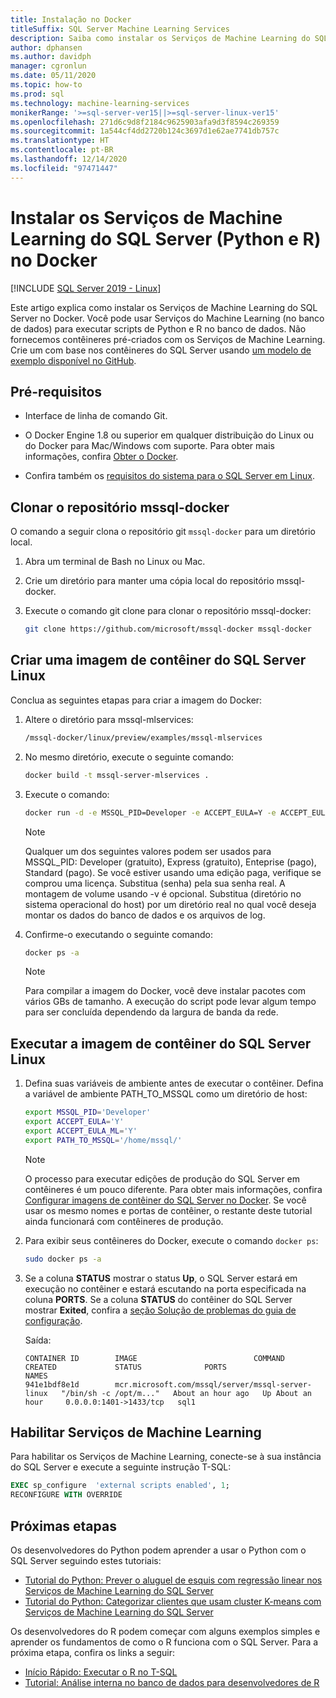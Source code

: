 ```yaml
---
title: Instalação no Docker
titleSuffix: SQL Server Machine Learning Services
description: Saiba como instalar os Serviços de Machine Learning do SQL Server (Python e R) no Docker.
author: dphansen
ms.author: davidph
manager: cgronlun
ms.date: 05/11/2020
ms.topic: how-to
ms.prod: sql
ms.technology: machine-learning-services
monikerRange: '>=sql-server-ver15||>=sql-server-linux-ver15'
ms.openlocfilehash: 271d6c9d8f2184c9625903afa9d3f8594c269359
ms.sourcegitcommit: 1a544cf4dd2720b124c3697d1e62ae7741db757c
ms.translationtype: HT
ms.contentlocale: pt-BR
ms.lasthandoff: 12/14/2020
ms.locfileid: "97471447"
---
```

# <a name="install-sql-server-machine-learning-services-python-and-r-on-docker"></a>Instalar os Serviços de Machine Learning do SQL Server (Python e R) no Docker

[!INCLUDE [SQL Server 2019 - Linux](../includes/applies-to-version/sqlserver2019-linux.md)]

Este artigo explica como instalar os Serviços de Machine Learning do SQL Server no Docker. Você pode usar Serviços do Machine Learning (no banco de dados) para executar scripts de Python e R no banco de dados. Não fornecemos contêineres pré-criados com os Serviços de Machine Learning. Crie um com base nos contêineres do SQL Server usando [um modelo de exemplo disponível no GitHub](https://github.com/Microsoft/mssql-docker/tree/master/linux/preview/examples/mssql-mlservices).

## <a name="prerequisites"></a>Pré-requisitos

- Interface de linha de comando Git.

- O Docker Engine 1.8 ou superior em qualquer distribuição do Linux ou do Docker para Mac/Windows com suporte. Para obter mais informações, confira [Obter o Docker](https://docs.docker.com/get-docker/).

- Confira também os [requisitos do sistema para o SQL Server em Linux](sql-server-linux-setup.md#system).

## <a name="clone-the-mssql-docker-repository"></a>Clonar o repositório mssql-docker

O comando a seguir clona o repositório git `mssql-docker` para um diretório local.

1. Abra um terminal de Bash no Linux ou Mac.

2. Crie um diretório para manter uma cópia local do repositório mssql-docker.

3. Execute o comando git clone para clonar o repositório mssql-docker:

    ```bash
    git clone https://github.com/microsoft/mssql-docker mssql-docker
    ```

## <a name="build-a-sql-server-linux-container-image"></a>Criar uma imagem de contêiner do SQL Server Linux

Conclua as seguintes etapas para criar a imagem do Docker:

1. Altere o diretório para mssql-mlservices:
    
    ```bash
    /mssql-docker/linux/preview/examples/mssql-mlservices
    ```

2. No mesmo diretório, execute o seguinte comando:

    ```bash
    docker build -t mssql-server-mlservices .
    ```

3. Execute o comando:

    ```bash
    docker run -d -e MSSQL_PID=Developer -e ACCEPT_EULA=Y -e ACCEPT_EULA_ML=Y -e MSSQL_SA_PASSWORD=<password> -v <directory on the host OS>:/var/opt/mssql -p 1433:1433 mssql-server-mlservices
    ```
  
    > [!NOTE]
    > Qualquer um dos seguintes valores podem ser usados para MSSQL_PID: Developer (gratuito), Express (gratuito), Enteprise (pago), Standard (pago). Se você estiver usando uma edição paga, verifique se comprou uma licença. Substitua (senha) pela sua senha real. A montagem de volume usando -v é opcional. Substitua (diretório no sistema operacional do host) por um diretório real no qual você deseja montar os dados do banco de dados e os arquivos de log.
    

4. Confirme-o executando o seguinte comando:

    ```bash
    docker ps -a
    ```

   > [!NOTE]
   > Para compilar a imagem do Docker, você deve instalar pacotes com vários GBs de tamanho. A execução do script pode levar algum tempo para ser concluída dependendo da largura de banda da rede.

## <a name="run-the-sql-server-linux-container-image"></a>Executar a imagem de contêiner do SQL Server Linux

1. Defina suas variáveis de ambiente antes de executar o contêiner. Defina a variável de ambiente PATH_TO_MSSQL como um diretório de host:

   ```bash
   export MSSQL_PID='Developer'
   export ACCEPT_EULA='Y'
   export ACCEPT_EULA_ML='Y'
   export PATH_TO_MSSQL='/home/mssql/'
   ```
  
   > [!NOTE]
   > O processo para executar edições de produção do SQL Server em contêineres é um pouco diferente. Para obter mais informações, confira [Configurar imagens de contêiner do SQL Server no Docker](./sql-server-linux-docker-container-deployment.md). Se você usar os mesmo nomes e portas de contêiner, o restante deste tutorial ainda funcionará com contêineres de produção.

2. Para exibir seus contêineres do Docker, execute o comando `docker ps`:

   ```bash
   sudo docker ps -a
   ```

3. Se a coluna **STATUS** mostrar o status **Up**, o SQL Server estará em execução no contêiner e estará escutando na porta especificada na coluna **PORTS**. Se a coluna **STATUS** do contêiner do SQL Server mostrar **Exited**, confira a [seção Solução de problemas do guia de configuração](./sql-server-linux-docker-container-troubleshooting.md).

 
    Saída:

    ```
    CONTAINER ID        IMAGE                          COMMAND                  CREATED             STATUS              PORTS                    NAMES
    941e1bdf8e1d        mcr.microsoft.com/mssql/server/mssql-server-linux   "/bin/sh -c /opt/m..."   About an hour ago   Up About an hour     0.0.0.0:1401->1433/tcp   sql1
    ```

## <a name="enable-machine-learning-services"></a>Habilitar Serviços de Machine Learning

Para habilitar os Serviços de Machine Learning, conecte-se à sua instância do SQL Server e execute a seguinte instrução T-SQL:

```sql
EXEC sp_configure  'external scripts enabled', 1;
RECONFIGURE WITH OVERRIDE
```

## <a name="next-steps"></a>Próximas etapas

Os desenvolvedores do Python podem aprender a usar o Python com o SQL Server seguindo estes tutoriais:

+ [Tutorial do Python: Prever o aluguel de esquis com regressão linear nos Serviços de Machine Learning do SQL Server](../machine-learning/tutorials/python-ski-rental-linear-regression-deploy-model.md)
+ [Tutorial do Python: Categorizar clientes que usam cluster K-means com Serviços de Machine Learning do SQL Server](../machine-learning/tutorials/python-clustering-model.md)

Os desenvolvedores do R podem começar com alguns exemplos simples e aprender os fundamentos de como o R funciona com o SQL Server. Para a próxima etapa, confira os links a seguir:

+ [Início Rápido: Executar o R no T-SQL](../machine-learning/tutorials/quickstart-r-create-script.md)
+ [Tutorial: Análise interna no banco de dados para desenvolvedores de R](../machine-learning/tutorials/r-taxi-classification-introduction.md)